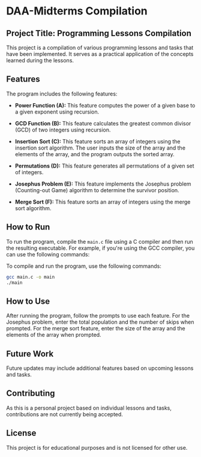 # DAA-Midterms Compilation

## Project Title: Programming Lessons Compilation

This project is a compilation of various programming lessons and tasks that have been implemented. It serves as a practical application of the concepts learned during the lessons.

## Features

The program includes the following features:

- **Power Function (A):**
  This feature computes the power of a given base to a given exponent using recursion.

- **GCD Function (B):**
  This feature calculates the greatest common divisor (GCD) of two integers using recursion.

- **Insertion Sort (C):**
  This feature sorts an array of integers using the insertion sort algorithm. The user inputs the size of the array and the elements of the array, and the program outputs the sorted array.

- **Permutations (D):**
  This feature generates all permutations of a given set of integers.

- **Josephus Problem (E):**
  This feature implements the Josephus problem (Counting-out Game) algorithm to determine the survivor position.

- **Merge Sort (F):**
  This feature sorts an array of integers using the merge sort algorithm.

## How to Run

To run the program, compile the `main.c` file using a C compiler and then run the resulting executable. For example, if you're using the GCC compiler, you can use the following commands:

To compile and run the program, use the following commands:

```bash
gcc main.c -o main
./main
```

## How to Use

After running the program, follow the prompts to use each feature. For the Josephus problem, enter the total population and the number of skips when prompted. For the merge sort feature, enter the size of the array and the elements of the array when prompted.

## Future Work

Future updates may include additional features based on upcoming lessons and tasks.

##  Contributing

As this is a personal project based on individual lessons and tasks, contributions are not currently being accepted.

##  License

This project is for educational purposes and is not licensed for other use.
